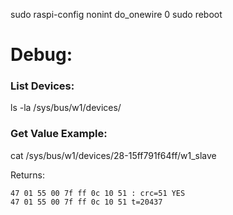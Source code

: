 sudo raspi-config nonint do_onewire 0
sudo reboot

# Debug:

### List Devices:
ls -la /sys/bus/w1/devices/

### Get Value Example:
cat /sys/bus/w1/devices/28-15ff791f64ff/w1_slave

Returns:
```
47 01 55 00 7f ff 0c 10 51 : crc=51 YES
47 01 55 00 7f ff 0c 10 51 t=20437
```